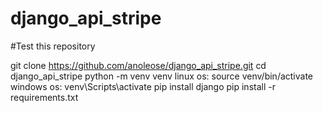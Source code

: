 # django_api_stripe

#Test this repository

git clone https://github.com/anoleose/django_api_stripe.git
cd django_api_stripe 
python -m venv venv
linux os: source venv/bin/activate
windows os: venv\Scripts\activate 
pip install django 
pip install -r requirements.txt


